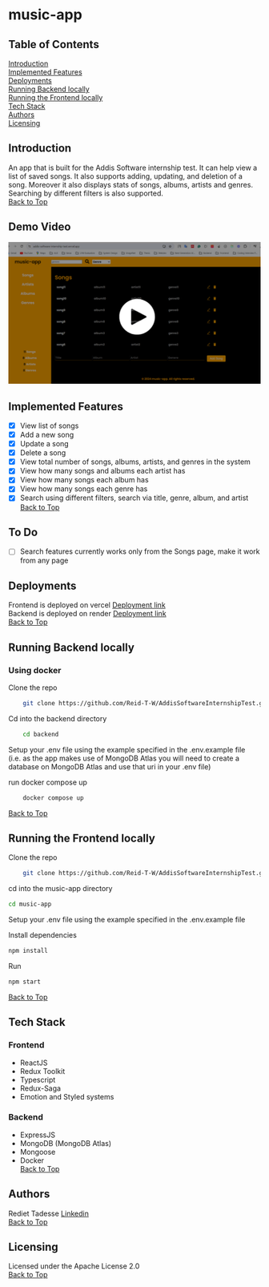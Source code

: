 # music-app  
## Table of Contents  
[Introduction](#introduction)  
[Implemented Features](#implemented-features)  
[Deployments](#deployments)  
[Running Backend locally  ](#running-backend-locally)  
[Running the Frontend locally](#running-the-frontend-locally)  
[Tech Stack](#tech-stack)  
[Authors](#authors)  
[Licensing](#licensing)  

## Introduction  
An app that is built for the Addis Software internship test. It can help view a list of saved songs. It also supports adding, updating, and deletion of a song. Moreover it also displays stats of songs, albums, artists and genres. Searching by
different filters is also supported.  
[Back to Top](#table-of-contents) 

## Demo Video  
[![Demo video for music-app](https://github.com/Reid-T-W/AddisSoftwareInternshipTest/blob/master/music-app-demo-video-thumbnail.png)](https://www.loom.com/share/f2f982cd6c3d4f8680543178346e0703?sid=431f4b88-ecba-4abc-ae14-206492b9d92e)  
## Implemented Features  
- [x] View list of songs
- [x] Add a new song  
- [x] Update a song
- [x] Delete a song  
- [x] View total number of songs, albums, artists, and genres in the system
- [x] View how many songs and albums each artist has
- [x] View how many songs each album has
- [x] View how many songs each genre has
- [x] Search using different filters, search via title, genre, album, and artist  
[Back to Top](#table-of-contents) 

## To Do  
- [ ] Search features currently works only from the Songs page,
make it work from any page  

## Deployments   
Frontend is deployed on vercel [Deployment link](https://addis-software-internship-test.vercel.app/)  
Backend is deployed on render [Deployment link](https://addissoftwareinternshiptest-reid-t-w.onrender.com/api/v1)  
[Back to Top](#table-of-contents) 

## Running Backend locally  
### Using docker
Clone the repo  
```bash
    git clone https://github.com/Reid-T-W/AddisSoftwareInternshipTest.git  
```
Cd into the backend directory  
```bash
    cd backend  
```

Setup your .env file using the example specified in the .env.example file  
(i.e. as the app makes use of MongoDB Atlas you will need to create a database on MongoDB Atlas and use that uri in your .env file)    

run docker compose up  
```bash
    docker compose up  
```  
[Back to Top](#table-of-contents) 

## Running the Frontend locally
Clone the repo  
```bash
    git clone https://github.com/Reid-T-W/AddisSoftwareInternshipTest.git  
```
cd into the music-app directory  
```bash
cd music-app
```  
Setup your .env file using the example specified in the .env.example file  
  
Install dependencies  
```bash
npm install
```
Run  
```bash
npm start
```  
[Back to Top](#table-of-contents) 
## Tech Stack
### Frontend
- ReactJS
- Redux Toolkit  
- Typescript  
- Redux-Saga  
- Emotion and Styled systems   

### Backend
- ExpressJS  
- MongoDB (MongoDB Atlas)
- Mongoose  
- Docker   
[Back to Top](#table-of-contents) 
## Authors  
Rediet Tadesse [Linkedin](https://www.linkedin.com/in/rediet-tadesse-43209013b/)   
[Back to Top](#table-of-contents) 

## Licensing  
Licensed under the Apache License 2.0  
[Back to Top](#table-of-contents) 
